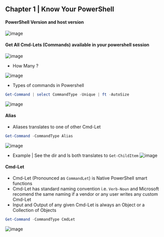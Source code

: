 ## Chapter 1 | Know Your PowerShell

#### PowerShell Version and host version

![image](https://user-images.githubusercontent.com/13016162/50814508-f2ddcb80-133f-11e9-9e30-2990a80e6e23.png)

#### Get All Cmd-Lets (Commands) available in your powershell session

![image](https://user-images.githubusercontent.com/13016162/50814614-4e0fbe00-1340-11e9-845e-0f9001d03741.png)

* How Many ?

![image](https://user-images.githubusercontent.com/13016162/50814689-86170100-1340-11e9-8439-af8b432777fd.png)

* Types of commands in Powershell

```PowerShell
Get-Command | select CommandType -Unique | ft -AutoSize
```

![image](https://user-images.githubusercontent.com/13016162/50817394-ad260080-1349-11e9-939e-8c187c0df7ee.png)
#### Alias
* Aliases translates to one of other Cmd-Let
```PowerShell
Get-Command -CommandType Alias
```
![image](https://user-images.githubusercontent.com/13016162/50817593-5a007d80-134a-11e9-801c-36a1a9383fad.png)

* Example | See the dir and ls both translates to `Get-ChildItem`
![image](https://user-images.githubusercontent.com/13016162/50818153-32121980-134c-11e9-9645-fd55d817dd1c.png)

#### Cmd-Let
* Cmd-Let (Pronounced as `CommandLet`) is Native PowerShell smart functions
* Cmd-Let has standard naming convention i.e. `Verb-Noun` and Microsoft recomend the same naming if a vendor or any user writes any custom Cmd-Let
* Input and Output of any given Cmd-Let is always an Object or a Collection of Objects  
```PowerShell
Get-Command -CommandType CmdLet
```
![image](https://user-images.githubusercontent.com/13016162/50817822-21ad6f00-134b-11e9-9fdb-6449cd7f6bc6.png)


